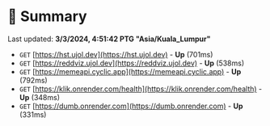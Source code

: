 # 📖 Summary
Last updated: **3/3/2024, 4:51:42 PTG "Asia/Kuala_Lumpur"**

- `GET` [https://hst.ujol.dev](https://hst.ujol.dev) - **Up** (701ms)
- `GET` [https://reddviz.ujol.dev](https://reddviz.ujol.dev) - **Up** (538ms)
- `GET` [https://memeapi.cyclic.app](https://memeapi.cyclic.app) - **Up** (792ms)
- `GET` [https://klik.onrender.com/health](https://klik.onrender.com/health) - **Up** (348ms)
- `GET` [https://dumb.onrender.com](https://dumb.onrender.com) - **Up** (331ms)
